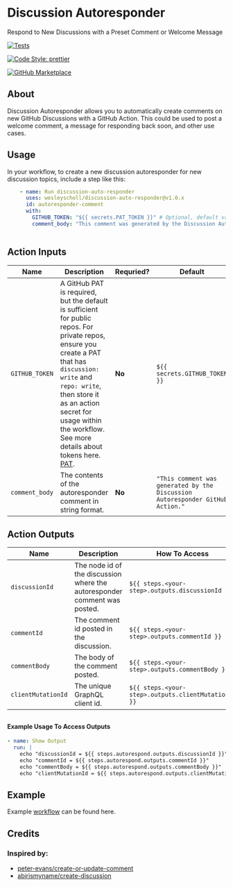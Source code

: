 # Discussion Autoresponder

Respond to New Discussions with a Preset Comment or Welcome Message

 [![Tests](https://img.shields.io/badge/Tests-Passing-gree.svg?logo=github&colorA=24292e)](https://github.com/wesleyscholl/create-discussion-comment) 
 
 [![Code Style: prettier](https://img.shields.io/badge/Code_Style-Prettier-ff69b4.svg?logo=prettier&colorA=24292e&logoColor=white)](https://github.com/prettier/prettier) 
 
 [![GitHub Marketplace](https://img.shields.io/badge/Marketplace-Discussion%20Auto%20Responder-blue.svg?colorA=24292e&colorB=0366d6&style=flat&longCache=true&logo=github)](https://github.com/marketplace/actions/)

##

## About

Discussion Autoresponder allows you to automatically create comments on new GitHub Discussions with a GitHub Action. This could be used to post a welcome comment, a message for responding back soon, and other use cases. 

##

## Usage

In your workflow, to create a new discussion autoresponder for new discussion topics, include a step like this:


```yaml
    - name: Run discussion-auto-responder
      uses: wesleyscholl/discussion-auto-responder@v1.0.x
      id: autoresponder-comment
      with:
        GITHUB_TOKEN: "${{ secrets.PAT_TOKEN }}" # Optional, default value is: "${{ secrets.GITHUB_TOKEN }}"  
        comment_body: "This comment was generated by the Discussion Autoresponder GitHub Action." # Also optional, this is the default message.          
       
```
##

## Action Inputs

| Name | Description | Requried? | Default |
| --- | --- | --- | --- |
| `GITHUB_TOKEN` | A GitHub PAT is required, but the default is sufficient for public repos. For private repos, ensure you create a PAT that has `discussion: write` and `repo: write`, then store it as an action secret for usage within the workflow. See more details about tokens here. [PAT](https://docs.github.com/en/authentication/keeping-your-account-and-data-secure/creating-a-personal-access-token). | **No** | `${{ secrets.GITHUB_TOKEN }}` | 
| `comment_body` | The contents of the autoresponder comment in string format. | **No** | `"This comment was generated by the Discussion Autoresponder GitHub Action."` |

##

## Action Outputs

| Name | Description | How To Access |
| --- | --- | --- |
| `discussionId` | The node id of the discussion where the autoresponder comment was posted. | `${{ steps.<your-step>.outputs.discussionId }}` |
| `commentId` | The comment id posted in the discussion. | `${{ steps.<your-step>.outputs.commentId }}` |
| `commentBody` | The body of the comment posted. | `${{ steps.<your-step>.outputs.commentBody }}` |
| `clientMutationId` | The unique GraphQL client id. | `${{ steps.<your-step>.outputs.clientMutationId }}` |

##

#### Example Usage To Access Outputs 
```yml
- name: Show Output
  run: |
    echo "discussionId = ${{ steps.autorespond.outputs.discussionId }}"
    echo "commentId = ${{ steps.autorespond.outputs.commentId }}"
    echo "commentBody = ${{ steps.autorespond.outputs.commentBody }}"
    echo "clientMutationId = ${{ steps.autorespond.outputs.clientMutationId }}"
```
##



## Example

Example [workflow](https://github.com/wesleyscholl/create-discussion-comment/blob/main/.github/workflows/create-comment.yml) can be found here.

##

## Credits

### Inspired by:
- [peter-evans/create-or-update-comment](https://github.com/peter-evans/create-or-update-comment)
- [abirismyname/create-discussion](https://github.com/abirismyname/create-discussion)